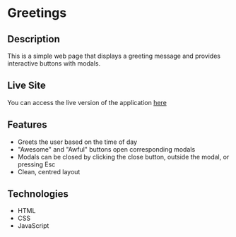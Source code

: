 # Greetings

## Description
This is a simple web page that displays a greeting message and provides interactive buttons with modals.

## Live Site
You can access the live version of the application [here](https://ebenezerraph.github.io/greetings)

## Features
- Greets the user based on the time of day
- "Awesome" and "Awful" buttons open corresponding modals
- Modals can be closed by clicking the close button, outside the modal, or pressing Esc
- Clean, centred layout

## Technologies
- HTML
- CSS
- JavaScript

